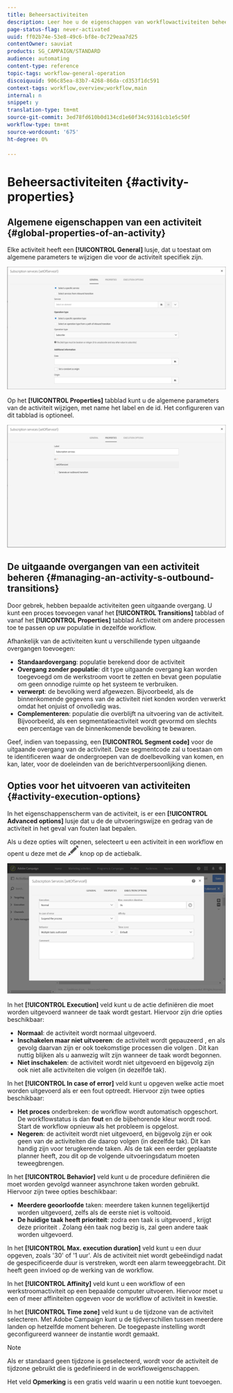```yaml
---
title: Beheersactiviteiten
description: Leer hoe u de eigenschappen van workflowactiviteiten beheert.
page-status-flag: never-activated
uuid: ff02b74e-53e8-49c6-bf8e-0c729eaa7d25
contentOwner: sauviat
products: SG_CAMPAIGN/STANDARD
audience: automating
content-type: reference
topic-tags: workflow-general-operation
discoiquuid: 906c85ea-83b7-4268-86da-cd353f1dc591
context-tags: workflow,overview;workflow,main
internal: n
snippet: y
translation-type: tm+mt
source-git-commit: 3ed78fd610b0d134cd1e60f34c93161cb1e5c50f
workflow-type: tm+mt
source-wordcount: '675'
ht-degree: 0%

---
```



# Beheersactiviteiten {#activity-properties}

## Algemene eigenschappen van een activiteit {#global-properties-of-an-activity}

Elke activiteit heeft een **[!UICONTROL General]** lusje, dat u toestaat om algemene parameters te wijzigen die voor de activiteit specifiek zijn.

![](assets/activity-properties.png)

Op het **[!UICONTROL Properties]** tabblad kunt u de algemene parameters van de activiteit wijzigen, met name het label en de id. Het configureren van dit tabblad is optioneel.

![](assets/activity-properties2.png)

## De uitgaande overgangen van een activiteit beheren {#managing-an-activity-s-outbound-transitions}

Door gebrek, hebben bepaalde activiteiten geen uitgaande overgang. U kunt een proces toevoegen vanaf het **[!UICONTROL Transitions]** tabblad of vanaf het **[!UICONTROL Properties]** tabblad Activiteit om andere processen toe te passen op uw populatie in dezelfde workflow.

Afhankelijk van de activiteiten kunt u verschillende typen uitgaande overgangen toevoegen:

* **Standaardovergang**: populatie berekend door de activiteit
* **Overgang zonder populatie**: dit type uitgaande overgang kan worden toegevoegd om de werkstroom voort te zetten en bevat geen populatie om geen onnodige ruimte op het systeem te verbruiken.
* **verwerpt**: de bevolking werd afgewezen. Bijvoorbeeld, als de binnenkomende gegevens van de activiteit niet konden worden verwerkt omdat het onjuist of onvolledig was.
* **Complementeren**: populatie die overblijft na uitvoering van de activiteit. Bijvoorbeeld, als een segmentatieactiviteit wordt gevormd om slechts een percentage van de binnenkomende bevolking te bewaren.

Geef, indien van toepassing, een **[!UICONTROL Segment code]** voor de uitgaande overgang van de activiteit. Deze segmentcode zal u toestaan om te identificeren waar de ondergroepen van de doelbevolking van komen, en kan, later, voor de doeleinden van de berichtverpersoonlijking dienen.

## Opties voor het uitvoeren van activiteiten {#activity-execution-options}

In het eigenschappenscherm van de activiteit, is er een **[!UICONTROL Advanced options]** lusje dat u de de uitvoeringswijze en gedrag van de activiteit in het geval van fouten laat bepalen.

Als u deze opties wilt openen, selecteert u een activiteit in een workflow en opent u deze met de ![](assets/edit_darkgrey-24px.png) knop op de actiebalk.

![](assets/wkf_advanced_parameters.png)

In het **[!UICONTROL Execution]** veld kunt u de actie definiëren die moet worden uitgevoerd wanneer de taak wordt gestart. Hiervoor zijn drie opties beschikbaar:

* **Normaal**: de activiteit wordt normaal uitgevoerd.
* **Inschakelen maar niet uitvoeren**: de activiteit wordt gepauzeerd , en als gevolg daarvan zijn er ook toekomstige processen die volgen . Dit kan nuttig blijken als u aanwezig wilt zijn wanneer de taak wordt begonnen.
* **Niet inschakelen**: de activiteit wordt niet uitgevoerd en bijgevolg zijn ook niet alle activiteiten die volgen (in dezelfde tak).

In het **[!UICONTROL In case of error]** veld kunt u opgeven welke actie moet worden uitgevoerd als er een fout optreedt. Hiervoor zijn twee opties beschikbaar:

* **Het proces** onderbreken: de workflow wordt automatisch opgeschort. De workflowstatus is dan **fout** en de bijbehorende kleur wordt rood. Start de workflow opnieuw als het probleem is opgelost.
* **Negeren**: de activiteit wordt niet uitgevoerd, en bijgevolg zijn er ook geen van de activiteiten die daarop volgen (in dezelfde tak). Dit kan handig zijn voor terugkerende taken. Als de tak een eerder geplaatste planner heeft, zou dit op de volgende uitvoeringsdatum moeten teweegbrengen.

In het **[!UICONTROL Behavior]** veld kunt u de procedure definiëren die moet worden gevolgd wanneer asynchrone taken worden gebruikt. Hiervoor zijn twee opties beschikbaar:

* **Meerdere geoorloofde** taken: meerdere taken kunnen tegelijkertijd worden uitgevoerd, zelfs als de eerste niet is voltooid.
* **De huidige taak heeft prioriteit**: zodra een taak is uitgevoerd , krijgt deze prioriteit . Zolang één taak nog bezig is, zal geen andere taak worden uitgevoerd.

In het **[!UICONTROL Max. execution duration]** veld kunt u een duur opgeven, zoals &#39;30&#39; of &#39;1 uur&#39;. Als de activiteit niet wordt gebeëindigd nadat de gespecificeerde duur is verstreken, wordt een alarm teweeggebracht. Dit heeft geen invloed op de werking van de workflow.

In het **[!UICONTROL Affinity]** veld kunt u een workflow of een werkstroomactiviteit op een bepaalde computer uitvoeren. Hiervoor moet u een of meer affiniteiten opgeven voor de workflow of activiteit in kwestie.

In het **[!UICONTROL Time zone]** veld kunt u de tijdzone van de activiteit selecteren. Met Adobe Campaign kunt u de tijdverschillen tussen meerdere landen op hetzelfde moment beheren. De toegepaste instelling wordt geconfigureerd wanneer de instantie wordt gemaakt.

>[!NOTE]
>
>Als er standaard geen tijdzone is geselecteerd, wordt voor de activiteit de tijdzone gebruikt die is gedefinieerd in de workfloweigenschappen.

Het veld **Opmerking** is een gratis veld waarin u een notitie kunt toevoegen.
